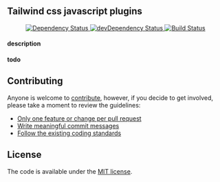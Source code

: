 ## Tailwind css javascript plugins
<div align="center">
  <!-- Dependency Status -->
  <a href="https://david-dm.org/meabed/tailwindcss-js-plugins">
    <img src="https://david-dm.org/meabed/tailwindcss-js-plugins.svg" alt="Dependency Status" />
  </a>
  <!-- devDependency Status -->
  <a href="https://david-dm.org/meabed/tailwindcss-js-plugins#info=devDependencies"> 
    <img src="https://david-dm.org/meabed/tailwindcss-js-plugins/dev-status.svg" alt="devDependency Status" />
  </a>
  <!-- Build Status -->
  <a href="https://travis-ci.org/meabed/tailwindcss-js-plugins">
    <img src="https://travis-ci.org/meabed/tailwindcss-js-plugins.svg?branch=master" alt="Build Status" />
  </a>
</div>

#### description
#### todo 

## Contributing

Anyone is welcome to [contribute](CONTRIBUTING.md), however, if you decide to get involved, please take a moment to review the guidelines:

* [Only one feature or change per pull request](CONTRIBUTING.md#only-one-feature-or-change-per-pull-request)
* [Write meaningful commit messages](CONTRIBUTING.md#write-meaningful-commit-messages)
* [Follow the existing coding standards](CONTRIBUTING.md#follow-the-existing-coding-standards)

## License

The code is available under the [MIT license](LICENSE.md).
